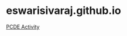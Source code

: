 # eswarisivaraj.github.io
<a href="https://eswarisivaraj.github.io/PCDE-Activity-9.1">PCDE Activity</a>
